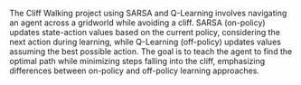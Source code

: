 The Cliff Walking project using SARSA and Q-Learning involves navigating an agent across a gridworld while avoiding a cliff. SARSA (on-policy) updates state-action values based on the current policy, considering the next action during learning, while Q-Learning (off-policy) updates values assuming the best possible action. The goal is to teach the agent to find the optimal path while minimizing steps falling into the cliff, emphasizing differences between on-policy and off-policy learning approaches.
